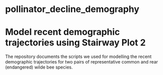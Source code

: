 # pollinator_decline_demography
# Model recent demographic trajectories using Stairway Plot 2
The repository documents the scripts we used for modelling the recent demographic trajectories for two pairs of representative common and rear (endangered) wilde bee species.

